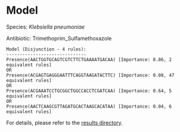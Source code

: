 
# Model

Species: *Klebsiella pneumoniae*

Antibiotic: Trimethoprim_Sulfamethoxazole

```
Model (Disjunction - 4 rules):
------------------------------
Presence(AACTGGTGCAGTCGTCTTCTGAAAATGACAA) [Importance: 0.86, 2 equivalent rules]
OR
Presence(ACGAGTGAGGGAATTTCAGGTAAGATACTTC) [Importance: 0.08, 47 equivalent rules]
OR
Presence(ACGAAATCCTGCGGCTGGCCACCTCGATCAA) [Importance: 0.64, 5 equivalent rules]
OR
Presence(AACTCAAGCGTTAGATGCACTAAGCACATAA) [Importance: 0.04, 6 equivalent rules]

```

For details, please refer to the [results directory](../../../../../results/scm_b/klebsiella%20pneumoniae/trimethoprim_sulfamethoxazole/repeat_8/).

